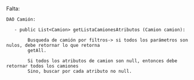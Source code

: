 Falta:

    DAO Camión:
    
       - public List<Camion> getListaCamionesAtributos (Camion camion):

            Busqueda de camión por filtros-> si todos los parámetros son nulos, debe retornar lo que retorna
            getAll.
            
            Si todos los atributos de camion son null, entonces debe retornar todos los camiones
            Sino, buscar por cada atributo no null.
    
    
